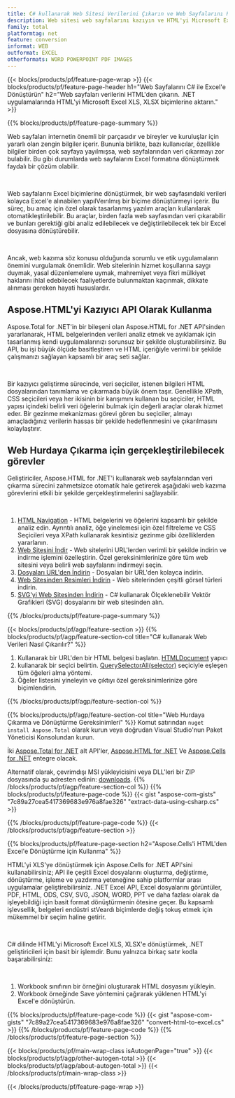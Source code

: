 ```yaml
---
title: C# kullanarak Web Sitesi Verilerini Çıkarın ve Web Sayfalarını HTML'den Excel Dosyasına Dönüştürün
description: Web sitesi web sayfalarını kazıyın ve HTML'yi Microsoft Excel belgelerine aktarın. Web sitesi verilerini XLS, XLSX biçimlerine kazımak için .NET uygulamaları geliştirin.
family: total
platformtag: net
feature: conversion
informat: WEB
outformat: EXCEL
otherformats: WORD POWERPOINT PDF IMAGES
---
```

{{< blocks/products/pf/feature-page-wrap >}}
{{< blocks/products/pf/feature-page-header h1="Web Sayfalarını C# ile Excel'e Dönüştürün" h2="Web sayfaları verilerini HTML'den çıkarın. .NET uygulamalarında HTML'yi Microsoft Excel XLS, XLSX biçimlerine aktarın." >}}

{{% blocks/products/pf/feature-page-summary %}}

<p>Web sayfaları internetin önemli bir parçasıdır ve bireyler ve kuruluşlar için yararlı olan zengin bilgiler içerir. Bununla birlikte, bazı kullanıcılar, özellikle bilgiler birden çok sayfaya yayılmışsa, web sayfalarından veri çıkarmayı zor bulabilir. Bu gibi durumlarda web sayfalarını Excel formatına dönüştürmek faydalı bir çözüm olabilir.</p><br />
<p>Web sayfalarını Excel biçimlerine dönüştürmek, bir web sayfasındaki verileri kolayca Excel'e alınabilen yapılVeırılmış bir biçime dönüştürmeyi içerir. Bu süreç, bu amaç için özel olarak tasarlanmış yazılım araçları kullanılarak otomatikleştirilebilir. Bu araçlar, birden fazla web sayfasından veri çıkarabilir ve bunları gerektiği gibi analiz edilebilecek ve değiştirilebilecek tek bir Excel dosyasına dönüştürebilir.</p><br />

<p>Ancak, web kazıma söz konusu olduğunda sorumlu ve etik uygulamaların önemini vurgulamak önemlidir. Web sitelerinin hizmet koşullarına saygı duymak, yasal düzenlemelere uymak, mahremiyet veya fikri mülkiyet haklarını ihlal edebilecek faaliyetlerde bulunmaktan kaçınmak, dikkate alınması gereken hayati hususlardır.</p>

<h2 class="heading-border">Aspose.HTML'yi Kazıyıcı API Olarak Kullanma</h2>

<p>Aspose.Total for .NET'in bir bileşeni olan Aspose.HTML for .NET API'sinden yararlanarak, HTML belgelerinden verileri analiz etmek ve ayıklamak için tasarlanmış kendi uygulamalarınızı sorunsuz bir şekilde oluşturabilirsiniz. Bu API, bu işi büyük ölçüde basitleştiren ve HTML içeriğiyle verimli bir şekilde çalışmanızı sağlayan kapsamlı bir araç seti sağlar.</p><br />

<p>Bir kazıyıcı geliştirme sürecinde, veri seçiciler, istenen bilgileri HTML dosyalarından tanımlama ve çıkarmada büyük önem taşır. Genellikle XPath, CSS seçicileri veya her ikisinin bir karışımını kullanan bu seçiciler, HTML yapısı içindeki belirli veri öğelerini bulmak için değerli araçlar olarak hizmet eder. Bir gezinme mekanizması görevi gören bu seçiciler, almayı amaçladığınız verilerin hassas bir şekilde hedeflenmesini ve çıkarılmasını kolaylaştırır.</p>

<h2 class="heading-border">Web Hurdaya Çıkarma için gerçekleştirilebilecek görevler</h2>

<p>Geliştiriciler, Aspose.HTML for .NET'i kullanarak web sayfalarından veri çıkarma sürecini zahmetsizce otomatik hale getirerek aşağıdaki web kazıma görevlerini etkili bir şekilde gerçekleştirmelerini sağlayabilir.</p><br />

1. [HTML Navigation](https://docs.aspose.com/html/net/html-navigation/) - HTML belgelerini ve öğelerini kapsamlı bir şekilde analiz edin. Ayrıntılı analiz, öğe yinelemesi için özel filtreleme ve CSS Seçicileri veya XPath kullanarak kesintisiz gezinme gibi özelliklerden yararlanın.
2. [Web Sitesini İndir](https://docs.aspose.com/html/net/download-website/) - Web sitelerini URL'lerden verimli bir şekilde indirin ve indirme işlemini özelleştirin. Özel gereksinimlerinize göre tüm web sitesini veya belirli web sayfalarını indirmeyi seçin.
3. [Dosyaları URL'den İndirin](https://docs.aspose.com/html/net/download-file-from-url/) - Dosyaları bir URL'den kolayca indirin.
4. [Web Sitesinden Resimleri İndirin](https://docs.aspose.com/html/net/download-images-from-website/) - Web sitelerinden çeşitli görsel türleri indirin.
5. [SVG'yi Web Sitesinden İndirin](https://docs.aspose.com/html/net/download-svg-from-website/) - C# kullanarak Ölçeklenebilir Vektör Grafikleri (SVG) dosyalarını bir web sitesinden alın.

{{% /blocks/products/pf/feature-page-summary  %}}

{{< blocks/products/pf/agp/feature-section >}}
{{% blocks/products/pf/agp/feature-section-col title="C# kullanarak Web Verileri Nasıl Çıkarılır?" %}}

1. Kullanarak bir URL'den bir HTML belgesi başlatın. [HTMLDocument](https://reference.aspose.com/html/net/aspose.html/htmldocument/htmldocument/) yapıcı
2. kullanarak bir seçici belirtin. [QuerySelectorAll(selector)](https://reference.aspose.com/html/net/aspose.html.dom/document/queryselectorall/) seçiciyle eşleşen tüm öğeleri alma yöntemi.
3. Öğeler listesini yineleyin ve çıktıyı özel gereksinimlerinize göre biçimlendirin.
 
{{% /blocks/products/pf/agp/feature-section-col %}}

{{% blocks/products/pf/agp/feature-section-col title="Web Hurdaya Çıkarma ve Dönüştürme Gereksinimleri" %}}
Komut satırından ```nuget install Aspose.Total``` olarak kurun veya doğrudan Visual Studio'nun Paket Yöneticisi Konsolundan kurun.

İki [Aspose.Total for .NET](https://products.aspose.com/total/net/) alt API'ler, [Aspose.HTML for .NET](https://products.aspose.com/html/net/) Ve [Aspose.Cells for .NET](https://products.aspose.com/cells/net/) entegre olacak.

Alternatif olarak, çevrimdışı MSI yükleyicisini veya DLL'leri bir ZIP dosyasında şu adresten edinin: [downloads](https://releases.aspose.com/total/net).
{{% /blocks/products/pf/agp/feature-section-col %}}
{{% blocks/products/pf/feature-page-code %}}
{{< gist "aspose-com-gists" "7c89a27cea5417369683e976a8fae326" "extract-data-using-csharp.cs" >}}

{{% /blocks/products/pf/feature-page-code %}}
{{< /blocks/products/pf/agp/feature-section >}}

{{% blocks/products/pf/feature-page-section  h2="Aspose.Cells'i HTML'den Excel'e Dönüştürme için Kullanma" %}}
<p>HTML'yi XLS'ye dönüştürmek için Aspose.Cells for .NET API'sini kullanabilirsiniz; API ile çeşitli Excel dosyalarını oluşturma, değiştirme, dönüştürme, işleme ve yazdırma yeteneğine sahip platformlar arası uygulamalar geliştirebilirsiniz. .NET Excel API, Excel dosyalarını görüntüler, PDF, HTML, ODS, CSV, SVG, JSON, WORD, PPT ve daha fazlası olarak da işleyebildiği için basit format dönüştürmenin ötesine geçer. Bu kapsamlı işlevsellik, belgeleri endüstri stVeardı biçimlerde değiş tokuş etmek için mükemmel bir seçim haline getirir.</p><br />

<p>C# dilinde HTML'yi Microsoft Excel XLS, XLSX'e dönüştürmek, .NET geliştiricileri için basit bir işlemdir. Bunu yalnızca birkaç satır kodla başarabilirsiniz:</p><br />

1. Workbook sınıfının bir örneğini oluşturarak HTML dosyasını yükleyin.
1. Workbook örneğinde Save yöntemini çağırarak yüklenen HTML'yi Excel'e dönüştürün.

{{% blocks/products/pf/feature-page-code %}}
{{< gist "aspose-com-gists" "7c89a27cea5417369683e976a8fae326" "convert-html-to-excel.cs" >}}
{{% /blocks/products/pf/feature-page-code  %}}
{{% /blocks/products/pf/feature-page-section %}}

{{< blocks/products/pf/main-wrap-class isAutogenPage="true" >}}
{{< blocks/products/pf/agp/other-autogen-total >}}
{{< blocks/products/pf/agp/about-autogen-total >}}
{{< /blocks/products/pf/main-wrap-class >}}

{{< /blocks/products/pf/feature-page-wrap >}}
